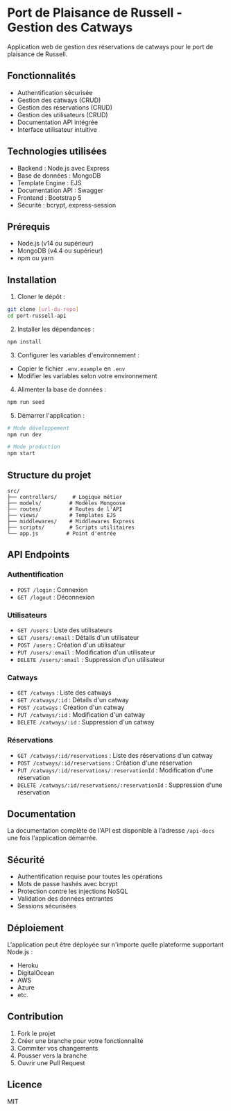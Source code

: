 # Port de Plaisance de Russell - Gestion des Catways

Application web de gestion des réservations de catways pour le port de plaisance de Russell.

## Fonctionnalités

- Authentification sécurisée
- Gestion des catways (CRUD)
- Gestion des réservations (CRUD)
- Gestion des utilisateurs (CRUD)
- Documentation API intégrée
- Interface utilisateur intuitive

## Technologies utilisées

- Backend : Node.js avec Express
- Base de données : MongoDB
- Template Engine : EJS
- Documentation API : Swagger
- Frontend : Bootstrap 5
- Sécurité : bcrypt, express-session

## Prérequis

- Node.js (v14 ou supérieur)
- MongoDB (v4.4 ou supérieur)
- npm ou yarn

## Installation

1. Cloner le dépôt :
```bash
git clone [url-du-repo]
cd port-russell-api
```

2. Installer les dépendances :
```bash
npm install
```

3. Configurer les variables d'environnement :
- Copier le fichier `.env.example` en `.env`
- Modifier les variables selon votre environnement

4. Alimenter la base de données :
```bash
npm run seed
```

5. Démarrer l'application :
```bash
# Mode développement
npm run dev

# Mode production
npm start
```

## Structure du projet

```
src/
├── controllers/     # Logique métier
├── models/         # Modèles Mongoose
├── routes/         # Routes de l'API
├── views/          # Templates EJS
├── middlewares/    # Middlewares Express
├── scripts/        # Scripts utilitaires
└── app.js         # Point d'entrée
```

## API Endpoints

### Authentification
- `POST /login` : Connexion
- `GET /logout` : Déconnexion

### Utilisateurs
- `GET /users` : Liste des utilisateurs
- `GET /users/:email` : Détails d'un utilisateur
- `POST /users` : Création d'un utilisateur
- `PUT /users/:email` : Modification d'un utilisateur
- `DELETE /users/:email` : Suppression d'un utilisateur

### Catways
- `GET /catways` : Liste des catways
- `GET /catways/:id` : Détails d'un catway
- `POST /catways` : Création d'un catway
- `PUT /catways/:id` : Modification d'un catway
- `DELETE /catways/:id` : Suppression d'un catway

### Réservations
- `GET /catways/:id/reservations` : Liste des réservations d'un catway
- `POST /catways/:id/reservations` : Création d'une réservation
- `PUT /catways/:id/reservations/:reservationId` : Modification d'une réservation
- `DELETE /catways/:id/reservations/:reservationId` : Suppression d'une réservation

## Documentation

La documentation complète de l'API est disponible à l'adresse `/api-docs` une fois l'application démarrée.

## Sécurité

- Authentification requise pour toutes les opérations
- Mots de passe hashés avec bcrypt
- Protection contre les injections NoSQL
- Validation des données entrantes
- Sessions sécurisées

## Déploiement

L'application peut être déployée sur n'importe quelle plateforme supportant Node.js :
- Heroku
- DigitalOcean
- AWS
- Azure
- etc.

## Contribution

1. Fork le projet
2. Créer une branche pour votre fonctionnalité
3. Commiter vos changements
4. Pousser vers la branche
5. Ouvrir une Pull Request

## Licence

MIT 